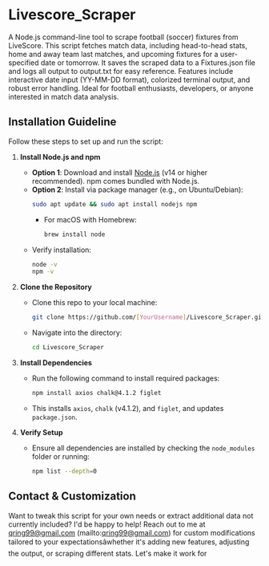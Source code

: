 # Livescore_Scraper
A Node.js command-line tool to scrape football (soccer) fixtures from LiveScore. This script fetches match data, including head-to-head stats, home and away team last matches, and upcoming fixtures for a user-specified date or tomorrow. It saves the scraped data to a Fixtures.json file and logs all output to output.txt for easy reference. Features include interactive date input (YY-MM-DD format), colorized terminal output, and robust error handling. Ideal for football enthusiasts, developers, or anyone interested in match data analysis.


## Installation Guideline

Follow these steps to set up and run the script:

1. **Install Node.js and npm**  
   - **Option 1**: Download and install [Node.js](https://nodejs.org/) (v14 or higher recommended). npm comes bundled with Node.js.  
   - **Option 2**: Install via package manager (e.g., on Ubuntu/Debian):
     ```bash
     sudo apt update && sudo apt install nodejs npm
     ```
     - For macOS with Homebrew:
       ```bash
       brew install node
       ```
   - Verify installation:
     ```bash
     node -v
     npm -v
     ```

2. **Clone the Repository**  
   - Clone this repo to your local machine:
     ```bash
     git clone https://github.com/[YourUsername]/Livescore_Scraper.git
     ```
   - Navigate into the directory:
     ```bash
     cd Livescore_Scraper
     ```

3. **Install Dependencies**  
   - Run the following command to install required packages:
     ```bash
     npm install axios chalk@4.1.2 figlet
     ```
   - This installs `axios`, `chalk` (v4.1.2), and `figlet`, and updates `package.json`.

4. **Verify Setup**  
   - Ensure all dependencies are installed by checking the `node_modules` folder or running:
     ```bash
     npm list --depth=0
     ```
## Contact & Customization

Want to tweak this script for your own needs or extract additional data not currently included? I'd be happy to help! Reach out to me at qring99@gmail.com (mailto:qring99@gmail.com) for custom modifications tailored to your expectationsâwhether it's adding new features, adjusting the output, or scraping different stats. Let's make it work for
